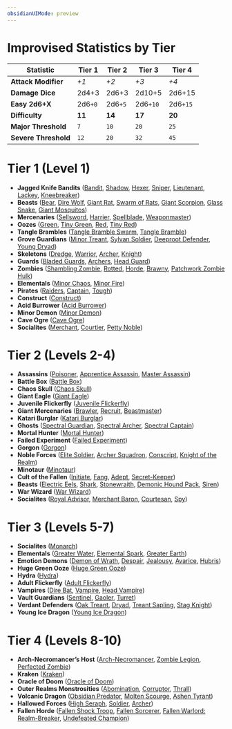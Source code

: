 ```yaml
---
obsidianUIMode: preview
---
```

# Improvised Statistics by Tier

| **Statistic**        | **Tier 1** | **Tier 2** | **Tier 3** | **Tier 4** |
| -------------------- | ---------- | ---------- | ---------- | ---------- |
| **Attack Modifier**  | *+1*       | *+2*       | *+3*       | *+4*       |
| **Damage Dice**      | 2d4+3      | 2d6+3      | 2d10+5     | 2d6+15     |
| **Easy 2d6+X**       | 2d6`+0`    | 2d6`+5`    | 2d6`+10`   | 2d6`+15`   |
| **Difficulty**       | **11**     | **14**     | **17**     | **20**     |
| **Major Threshold**  | `7`<br>    | `10`<br>   | `20`       | `25`       |
| **Severe Threshold** | `12`       | `20`       | `32`       | `45`       |

# Tier 1 (Level 1)

- **Jagged Knife Bandits** ([Bandit](Jagged%20Knife%20Bandit.md), [Shadow](Jagged%20Knife%20Shadow.md), [Hexer](Jagged%20Knife%20Hexer.md), [Sniper](Jagged%20Knife%20Sniper.md), [Lieutenant](Jagged%20Knife%20Lieutenant.md), [Lackey](Jagged%20Knife%20Lackey.md), [Kneebreaker](Jagged%20Knife%20Kneebreaker.md))
- **Beasts** ([Bear](Bear.md), [Dire Wolf](Dire%20Wolf.md), [Giant Rat](Giant%20Rat.md), [Swarm of Rats](Swarm%20of%20Rats.md), [Giant Scorpion](Giant%20Scorpion.md), [Glass Snake](Glass%20Snake.md), [Giant Mosquitos](Giant%20Mosquitos.md))
- **Mercenaries** ([Sellsword](Sellsword.md), [Harrier](Harrier.md), [Spellblade](Spellblade.md), [Weaponmaster](Weaponmaster.md))
- **Oozes** ([Green](Green%20Ooze.md), [Tiny Green](Tiny%20Green%20Ooze.md), [Red](Red%20Ooze.md), [Tiny Red](Tiny%20Red%20Ooze.md))
- **Tangle Brambles** ([Tangle Bramble Swarm](Tangle%20Bramble%20Swarm.md), [Tangle Bramble](Tangle%20Bramble.md))
- **Grove Guardians** ([Minor Treant](Minor%20Treant.md), [Sylvan Soldier](Sylvan%20Soldier.md), [Deeproot Defender](Deeproot%20Defender.md), [Young Dryad](Young%20Dryad.md))
- **Skeletons** ([Dredge](Skeleton%20Dredge.md), [Warrior](Skeleton%20Warrior.md), [Archer](Skeleton%20Archer.md), [Knight](Skeleton%20Knight.md))
- **Guards** ([Bladed Guards](Bladed%20Guards.md), [Archers](Archer%20Guards.md), [Head Guard](Head%20Guard.md))
- **Zombies** ([Shambling Zombie](Shambling%20Zombie.md), [Rotted](Rotted%20Zombie.md), [Horde](Zombie%20Legion.md), [Brawny](Brawny%20Zombie.md), [Patchwork Zombie Hulk](Patchwork%20Zombie%20Hulk.md))
- **Elementals** ([Minor Chaos](Minor%20Chaos%20Elemental.md), [Minor Fire](Minor%20Fire%20Elemental.md))
- **Pirates** ([Raiders](Pirate%20Raiders.md), [Captain](Pirate%20Captain.md), [Tough](Pirate%20Tough.md))
- **Construct** ([Construct](Construct.md))
- **Acid Burrower** ([Acid Burrower](Acid%20Burrower.md))
- **Minor Demon** ([Minor Demon](Minor%20Demon.md))
- **Cave Ogre** ([Cave Ogre](Cave%20Ogre.md))
- **Socialites** ([Merchant](Merchant.md), [Courtier](Courtier.md), [Petty Noble](Petty%20Noble.md))

# Tier 2 (Levels 2-4)

- **Assassins** ([Poisoner](Assassin%20Poisoner.md), [Apprentice Assassin](Apprentice%20Assassin.md), [Master Assassin](Master%20Assassin.md))
- **Battle Box** ([Battle Box](Battle%20Box.md))
- **Chaos Skull** ([Chaos Skull](Chaos%20Skull.md))
- **Giant Eagle** ([Giant Eagle](Giant%20Eagle.md))
- **Juvenile Flickerfly** ([Juvenile Flickerfly](Juvenile%20Flickerfly.md))
- **Giant Mercenaries** ([Brawler](Giant%20Brawler.md), [Recruit](Giant%20Recruit.md), [Beastmaster](Giant%20Beastmaster.md))
- **Katari Burglar** ([Katari Burglar](Katari%20Burglar.md))
- **Ghosts** ([Spectral Guardian](Spectral%20Guardian.md), [Spectral Archer](Spectral%20Archer.md), [Spectral Captain](Spectral%20Captain.md))
- **Mortal Hunter** ([Mortal Hunter](Mortal%20Hunter.md))
- **Failed Experiment** ([Failed Experiment](Failed%20Experiment.md))
- **Gorgon** ([Gorgon](Gorgon.md))
- **Noble Forces** ([Elite Soldier](Elite%20Soldier.md), [Archer Squadron](Archer%20Squadron.md), [Conscript](Conscript.md), [Knight of the Realm](Knight%20of%20the%20Realm.md))
- **Minotaur** ([Minotaur](Minotaur.md))
- **Cult of the Fallen** ([Initiate](Cult%20Initiate.md), [Fang](Cult%20Fang.md), [Adept](Cult%20Adept.md), [Secret-Keeper](Secret-Keeper.md))
- **Beasts** ([Electric Eels](Electric%20Eels.md), [Shark](Shark.md), [Stonewraith](Stonewraith.md), [Demonic Hound Pack](Demonic%20Hound%20Pack.md), [Siren](Siren.md))
- **War Wizard** ([War Wizard](War%20Wizard.md))
- **Socialites** ([Royal Advisor](Royal%20Advisor.md), [Merchant Baron](Merchant%20Baron.md), [Courtesan](Courtesan.md), [Spy](Spy.md))

# Tier 3 (Levels 5-7)

- **Socialites** ([Monarch](Monarch.md))
- **Elementals** ([Greater Water](Greater%20Water%20Elemental.md), [Elemental Spark](Elemental%20Spark.md), [Greater Earth](Greater%20Earth%20Elemental.md))
- **Emotion Demons** ([Demon of Wrath](Demon%20of%20Wrath.md), [Despair](Demon%20of%20Despair.md), [Jealousy](Demon%20of%20Jealousy.md), [Avarice](Demon%20of%20Avarice.md), [Hubris](Demon%20of%20Hubris.md))
- **Huge Green Ooze** ([Huge Green Ooze](Huge%20Green%20Ooze.md))
- **Hydra** ([Hydra](Hydra.md))
- **Adult Flickerfly** ([Adult Flickerfly](Adult%20Flickerfly.md))
- **Vampires** ([Dire Bat](Dire%20Bat%20Vampire.md), [Vampire](Vampire.md), [Head Vampire](Head%20Vampire.md))
- **Vault Guardians** ([Sentinel](Vault%20Guardian%20Sentinel.md), [Gaoler](Vault%20Guardian%20Gaoler.md), [Turret](Vault%20Guardian%20Turret.md))
- **Verdant Defenders** ([Oak Treant](Oak%20Treant.md), [Dryad](Dryad.md), [Treant Sapling](Treant%20Sapling.md), [Stag Knight](Stag%20Knight.md))
- **Young Ice Dragon** ([Young Ice Dragon](Young%20Ice%20Dragon.md))

# Tier 4 (Levels 8-10)

- **Arch-Necromancer’s Host** ([Arch-Necromancer](Arch-Necromancer.md), [Zombie Legion](Zombie%20Legion.md), [Perfected Zombie](Perfected%20Zombie.md))
- **Kraken** ([Kraken](Kraken.md))
- **Oracle of Doom** ([Oracle of Doom](Oracle%20of%20Doom.md))
- **Outer Realms Monstrosities** ([Abomination](Outer%20Realms%20Abomination.md), [Corruptor](Outer%20Realms%20Corrupter.md), [Thrall](Outer%20Realms%20Thrall.md))
- **Volcanic Dragon** ([Obsidian Predator](Volcanic%20Dragon%20Obsidian%20Predator.md), [Molten Scourge](Volcanic%20Dragon%20Molten%20Scourge.md), [Ashen Tyrant](Volcanic%20Dragon%20Ashen%20Tyrant.md))
- **Hallowed Forces** ([High Seraph](High%20Seraph.md), [Soldier](Hallowed%20Soldier.md), [Archer](Hallowed%20Archer.md))
- **Fallen Horde** ([Fallen Shock Troop](Fallen%20Shock%20Troop.md), [Fallen Sorcerer](Fallen%20Sorcerer.md), [Fallen Warlord: Realm-Breaker](Fallen%20Warlord%20Realm-Breaker.md), [Undefeated Champion](Fallen%20Warlord%20Undefeated%20Champion.md))
